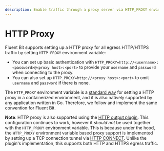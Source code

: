 ```yaml
---
description: Enable traffic through a proxy server via HTTP_PROXY environment variable
---
```


# HTTP Proxy

Fluent Bit supports setting up a HTTP proxy for all egress HTTP/HTTPS traffic by setting `HTTP_PROXY` environment variable:

* You can set up basic authentication with `HTTP_PROXY=http://<username>:<password>@<proxy host>:<port>` to provide your `username` and `password` when connecting to the proxy.
* You can also set up `HTTP_PROXY=http://<proxy host>:<port>` to omit `username` and `password` if there is none.

The `HTTP_PROXY` environment variable is a [standard way](https://docs.docker.com/network/proxy/#use-environment-variables) for setting a HTTP proxy in a containerized environment, and it is also natively supported by any application written in Go. Therefore, we follow and implement the same convention for Fluent Bit.

**Note**: HTTP proxy is also supported using the [HTTP output plugin](https://docs.fluentbit.io/manual/pipeline/outputs/http). This configuration continues to work, however it _should not_ be used together with the `HTTP_PROXY` environment variable. This is because under the hood, the `HTTP_PROXY` environment variable based proxy support is implemented by setting up a TCP connection tunnel via [HTTP CONNECT](https://developer.mozilla.org/en-US/docs/Web/HTTP/Methods/CONNECT). Unlike the plugin's implementation, this supports both HTTP and HTTPS egress traffic.

